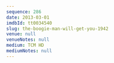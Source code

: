 ```yaml
---
sequence: 286
date: 2013-03-01
imdbId: tt0034540
slug: the-boogie-man-will-get-you-1942
venue: null
venueNotes: null
medium: TCM HD
mediumNotes: null
---
```

